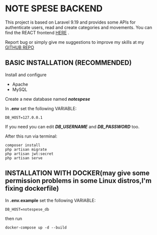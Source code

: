 # NOTE SPESE BACKEND

This project is based on Laravel 9.19 and provides some APIs for authenticate users, read and create categories and movements.
You can find the REACT frontend [HERE](https://github.com/tommaso-cisternino/notespese_frontend) .

Report bug or simply give me suggestions to improve my skills at my [GITHUB REPO](https://github.com/tommaso-cisternino/notespese_backend)

## BASIC INSTALLATION (RECOMMENDED)
Install and configure
- Apache
- MySQL

Create a new database named **_notespese_**

In **.env** set the following VARIABLE:

    DB_HOST=127.0.0.1  


If you need you can edit _**DB_USERNAME**_ and _**DB_PASSWORD**_ too.

After this run via terminal:

    composer install  
    php artisan migrate
	php artisan jwt:secret 
	php artisan serve  

## INSTALLATION WITH DOCKER(may give some permission problems in some Linux distros,I'm fixing dockerfile)
In **.env.example** set the following VARIABLE:

	DB_HOST=notespese_db 
then run

	docker-compose up -d --build
